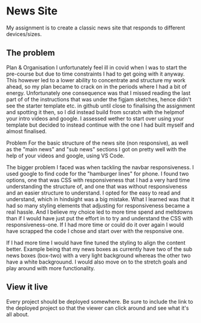 # News Site

My assignment is to create a classic news site that responds to different devices/sizes.


## The problem
Plan & Organisation
I unfortunately feel ill in covid when I was to start the pre-course but due to time constraints I had to get going with it anyway. This however led to a lower ability to concentrate and structure my work ahead, so my plan became to crack on in the periods where I had a bit of energy. Unfortunately one consequence was that I missed reading the last part of of the instructions that was under the figjam sketches, hence didn't see the starter template etc. in github until close to finalising the assignment and spotting it then, so I did instead build from scratch with the helpmof your intro videos and google. I assessed wether to start over using your template but decided to instead continue with the one I had built myself and almost finalised.

Problem
For the basic structure of the news site (non responsive), as well as the "main news" and "sub news" sections I got on pretty well with the help of your videos and google, using VS Code.

The bigger problem I faced was when tackling the navbar responsiveness. I used google to find code for the "hamburger lines" for phone. I found two options, one that was CSS with responsiveness that I had a very hard time understanding the structure of, and one that was without responsiveness and an easier structure to understand. I opted for the easy to read and understand, which in hindsight was a big mistake. What I learned was that it had so many styling elements that adjusting for responsiveness became a real hassle. And I believe my choice led to more time spend and meltdowns than if I would have just put the effort in to try and understand the CSS with responsiveness-one. If I had more time or could do it over again I would have scrapped the code I chose and start over with the responsive one.

If I had more time I would have fine tuned the styling to align the content better. Example being that my news boxes as currently have two of the sub news boxes (box-two) with a very light background whereas the other two have a white backgrouund. I would also move on to the stretch goals and play around with more functionality.

## View it live


Every project should be deployed somewhere. Be sure to include the link to the deployed project so that the viewer can click around and see what it's all about.
